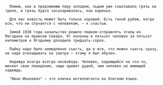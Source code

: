       Помню, как в предзимнюю пору холодом, льдом уже схватывало грязь на тропе, и грязь будто засахаривалась, как варенье.

      Для нас новость может быть только хорошей. Есть такой рубеж, когда все, что ни случается с человеком, — к счастью.

      Зимой 1938 года начальство решило пешком отправлять этапы из Магадана на прииски Севера. От колонны в пятьсот человек за пятьсот километров к Ягодному доходило тридцать-сорок.

      Пайку надо было немедленно съесть, да и все, что можно съесть сразу, не надо откладывать на завтра — этому я был обучен.

      Надежда всегда всегда несвобода. Человек, надеющийся на что-то, меняет свое поведение, чаще кривит душой, чем человек не имеющий надежды.

      "Иван Иванович" — это кличка интеллигента на блатном языке.
